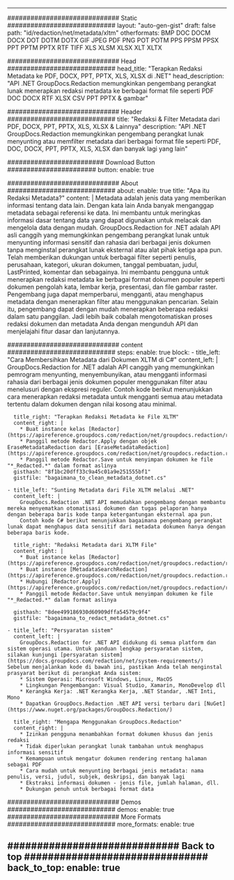 
---
############################# Static ############################
layout: "auto-gen-gist" 
draft: false
path: "id/redaction/net/metadata/xltm"
otherformats: BMP DOC DOCM DOCX DOT DOTM DOTX GIF JPEG PDF PNG POT POTM PPS PPSM PPSX PPT PPTM PPTX RTF TIFF XLS XLSM XLSX XLT XLTX  

############################# Head ############################
head_title: "Terapkan Redaksi Metadata ke PDF, DOCX, PPT, PPTX, XLS, XLSX di .NET"
head_description: "API .NET GroupDocs.Redaction memungkinkan pengembang perangkat lunak menerapkan redaksi metadata ke berbagai format file seperti PDF DOC DOCX RTF XLSX CSV PPT PPTX & gambar"

############################# Header ############################
title: "Redaksi & Filter Metadata dari PDF, DOCX, PPT, PPTX, XLS, XLSX & Lainnya"
description: "API .NET GroupDocs.Redaction memungkinkan pengembang perangkat lunak menyunting atau memfilter metadata dari berbagai format file seperti PDF, DOC, DOCX, PPT, PPTX, XLS, XLSX dan banyak lagi yang lain"

######################### Download Button #######################
button:
    enable: true

############################# About ############################
about:
    enable: true
    title: "Apa itu Redaksi Metadata?"
    content: |
        Metadata adalah jenis data yang memberikan informasi tentang data lain. Dengan kata lain Anda banyak menganggap metadata sebagai referensi ke data. Ini membantu untuk meringkas informasi dasar tentang data yang dapat digunakan untuk melacak dan mengelola data dengan mudah. GroupDocs.Redaction for .NET adalah API asli canggih yang memungkinkan pengembang perangkat lunak untuk menyunting informasi sensitif dan rahasia dari berbagai jenis dokumen tanpa menginstal perangkat lunak eksternal atau alat pihak ketiga apa pun. Telah memberikan dukungan untuk berbagai filter seperti penulis, perusahaan, kategori, ukuran dokumen, tanggal pembuatan, judul, LastPrinted, komentar dan sebagainya. Ini membantu pengguna untuk menerapkan redaksi metadata ke berbagai format dokumen populer seperti dokumen pengolah kata, lembar kerja, presentasi, dan file gambar raster. Pengembang juga dapat memperbarui, mengganti, atau menghapus metadata dengan menerapkan filter atau menggunakan pencarian. Selain itu, pengembang dapat dengan mudah menerapkan beberapa redaksi dalam satu panggilan. Jadi lebih baik cobalah mengotomatiskan proses redaksi dokumen dan metadata Anda dengan mengunduh API dan menjelajahi fitur dasar dan lanjutannya.

############################# content ############################
steps:
    enable: true
    block:
    - title_left: "Cara Membersihkan Metadata dari Dokumen XLTM di C#"
      content_left: |
        GroupDocs.Redaction for .NET adalah API canggih yang memungkinkan pemrogram menyunting, menyembunyikan, atau mengganti informasi rahasia dari berbagai jenis dokumen populer menggunakan filter atau menelusuri dengan ekspresi reguler.
        Contoh kode berikut menunjukkan cara menerapkan redaksi metadata untuk mengganti semua atau metadata tertentu dalam dokumen dengan nilai kosong atau minimal.

      title_right: "Terapkan Redaksi Metadata ke File XLTM"
      content_right: |
        * Buat instance kelas [Redactor](https://apireference.groupdocs.com/redaction/net/groupdocs.redaction/redactor)
        * Panggil metode Redactor.Apply dengan objek EraseMetadataRedaction dari [EraseMetadataRedaction](https://apireference.groupdocs.com/redaction/net/groupdocs.redaction.redactions/erasemetadataredaction)
        * Panggil metode Redactor.Save untuk menyimpan dokumen ke file "*_Redacted.*" dalam format aslinya        
      gisthash: "8f1bc20dff33c9a45c01a9e251555bf1"
      gistfile: "bagaimana_to_clean_metadata_dotnet.cs"

    - title_left: "Sunting Metadata dari File XLTM melalui .NET"
      content_left: |
        GroupDocs.Redaction .NET API memudahkan pengembang dengan membantu mereka menyematkan otomatisasi dokumen dan tugas pelaporan hanya dengan beberapa baris kode tanpa ketergantungan eksternal apa pun.
        Contoh kode C# berikut menunjukkan bagaimana pengembang perangkat lunak dapat menghapus data sensitif dari metadata dokumen hanya dengan beberapa baris kode.
        
      title_right: "Redaksi Metadata dari XLTM File"
      content_right: |
        * Buat instance kelas [Redactor](https://apireference.groupdocs.com/redaction/net/groupdocs.redaction/redactor)
        * Buat instance [MetadataSearchRedaction](https://apireference.groupdocs.com/redaction/net/groupdocs.redaction.redactions/metadatasearchredaction)
        * Hubungi [Redactor.Apply](https://apireference.groupdocs.com/redaction/net/groupdocs.redaction/redactor/methods/apply/index) 
        * Panggil metode Redactor.Save untuk menyimpan dokumen ke file "*_Redacted.*" dalam format aslinya
        
      gisthash: "8dee499186930d60909dffa54579c9f4"
      gistfile: "bagaimana_to_redact_metadata_dotnet.cs"

    - title_left: "Persyaratan sistem"
      content_left: |
        GroupDocs.Redaction for .NET API didukung di semua platform dan sistem operasi utama. Untuk panduan lengkap persyaratan sistem, silakan kunjungi [persyaratan sistem](https://docs.groupdocs.com/redaction/net/system-requirements/) Sebelum menjalankan kode di bawah ini, pastikan Anda telah menginstal prasyarat berikut di perangkat Anda sistem:
        * Sistem Operasi: Microsoft Windows, Linux, MacOS
        * Lingkungan Pengembangan: Visual Studio, Xamarin, MonoDevelop dll
        * Kerangka Kerja: .NET Kerangka Kerja, .NET Standar, .NET Inti, Mono
        * Dapatkan GroupDocs.Redaction .NET API versi terbaru dari [NuGet](https://www.nuget.org/packages/GroupDocs.Redaction/)
        
      title_right: "Mengapa Menggunakan GroupDocs.Redaction"
      content_right: |
        * Izinkan pengguna menambahkan format dokumen khusus dan jenis redaksi
        * Tidak diperlukan perangkat lunak tambahan untuk menghapus informasi sensitif
        * Kemampuan untuk mengatur dokumen rendering rentang halaman sebagai PDF
        * Cara mudah untuk menyunting berbagai jenis metadata: nama penulis, versi, judul, subjek, deskripsi, dan banyak lagi
        * Ekstraksi informasi dokumen - jenis file, jumlah halaman, dll.
        * Dukungan penuh untuk berbagai format data

############################# Demos ############################
demos:
    enable: true
############################# More Formats ############################
more_formats:
    enable: true

############################# Back to top ###############################
back_to_top:
    enable: true
---